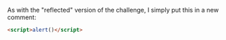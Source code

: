 As with the "reflected" version of the challenge, I simply put this in a new comment:

```html
<script>alert()</script>
```